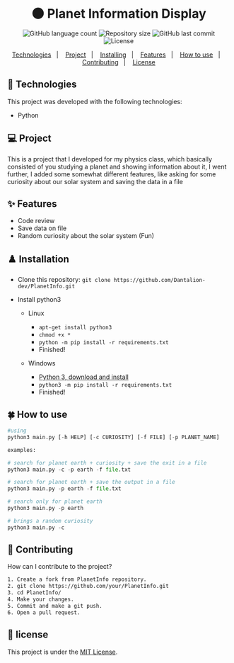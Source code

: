 <h1 align="center">
  🌑 Planet Information Display
</h1>

<p align="center">
  <img alt="GitHub language count" src="https://img.shields.io/github/languages/count/Dantalion-dev/PlanetInfo">

  <img alt="Repository size" src="https://img.shields.io/github/repo-size/Dantalion-dev/PlanetInfo">
  
  <img alt="GitHub last commit" src="https://img.shields.io/github/last-commit/Dantalion-dev/PlanetInfo">

  <img alt="License" src="https://img.shields.io/badge/license-MIT-brightgreen">
</p>

<p align="center">
  <a href="#-technologies">Technologies</a>&nbsp;&nbsp;&nbsp;|&nbsp;&nbsp;&nbsp;
  <a href="#-project">Project</a>&nbsp;&nbsp;&nbsp;|&nbsp;&nbsp;&nbsp;
  <a href="#%EF%B8%8F-installation">Installing</a>&nbsp;&nbsp;&nbsp;|&nbsp;&nbsp;&nbsp;
  <a href="#-features">Features</a>&nbsp;&nbsp;&nbsp;|&nbsp;&nbsp;&nbsp;
  <a href="#-how-to-use">How to use</a>&nbsp;&nbsp;&nbsp;|&nbsp;&nbsp;&nbsp;
  <a href="#-contributing">Contributing</a>&nbsp;&nbsp;&nbsp;|&nbsp;&nbsp;&nbsp;
  <a href="#-license">License</a>


  
</p>

## 🚀 Technologies 
This project was developed with the following technologies:

- Python

## 💻 Project
This is a project that I developed for my physics class, which basically consisted of you studying a planet and showing information about it, I went further, I added some somewhat different features, like asking for some curiosity about our solar system and saving the data in a file

## ✨ Features
- Code review
- Save data on file
- Random curiosity about the solar system (Fun)

## ♟️ Installation
- Clone this repository: ```git clone https://github.com/Dantalion-dev/PlanetInfo.git```

- Install python3 
  - Linux
    - ```apt-get install python3```
    - ```chmod +x *```
    - ```python -m pip install -r requirements.txt```
    - Finished!

  - Windows
    - [Python 3, download and install](https://www.python.org/downloads/)
    - ```python3 -m pip install -r requirements.txt```
    - Finished!

## 🍀 How to use
```python
#using
python3 main.py [-h HELP] [-c CURIOSITY] [-f FILE] [-p PLANET_NAME]

examples:

# search for planet earth + curiosity + save the exit in a file
python3 main.py -c -p earth -f file.txt

# search for planet earth + save the output in a file
python3 main.py -p earth -f file.txt

# search only for planet earth
python3 main.py -p earth

# brings a random curiosity
python3 main.py -c

```

## 🔨 Contributing

How can I contribute to the project?

```sh
1. Create a fork from PlanetInfo repository.
2. git clone https://github.com/your/PlanetInfo.git
3. cd PlanetInfo/
4. Make your changes.
5. Commit and make a git push.
6. Open a pull request.
```

## 📝 license

This project is under the [MIT License](LICENSE).
